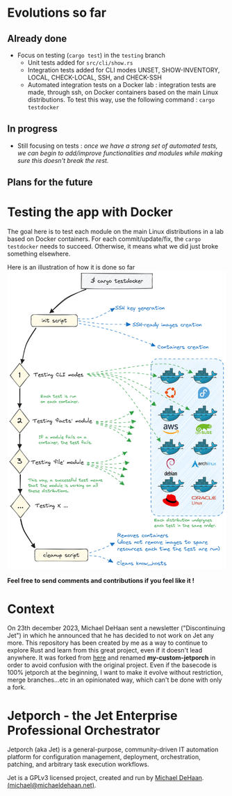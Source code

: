 # Evolutions so far
## Already done
* Focus on testing (`cargo test`) in the `testing` branch
    - Unit tests added for `src/cli/show.rs`
    - Integration tests added for CLI modes UNSET, SHOW-INVENTORY, LOCAL, CHECK-LOCAL, SSH, and CHECK-SSH
    - Automated integration tests on a Docker lab : integration tests are made, through ssh, on Docker containers based on the main Linux distributions. To test this way, use the following command : `cargo testdocker`

## In progress
* Still focusing on tests : *once we have a strong set of automated tests, we can begin to add/improve functionalities and modules while making sure this doesn't break the rest.*


## Plans for the future

# Testing the app with Docker

The goal here is to test each module on the main Linux distributions in a lab based on Docker containers. For each commit/update/fix, the `cargo testdocker` needs to succeed. Otherwise, it means what we did just broke something elsewhere.

Here is an illustration of how it is done so far
![Testing with Docker](/tests/test-illustration.png)

**Feel free to send comments and contributions if you feel like it !**

# Context

On 23th december 2023, Michael DeHaan sent a newsletter ("Discontinuing Jet") in which he announced that he has decided to not work on Jet any more. This repository has been created by me as a way to continue to explore Rust and learn from this great project, even if it doesn't lead anywhere. It was forked from [here](https://github.com/jetporch/jetporch) and renamed **my-custom-jetporch** in order to avoid confusion with the original project. Even if the basecode is 100% jetporch at the beginning, I want to make it evolve without restriction, merge branches...etc in an opinionated way, which can't be done with only a fork.

# Jetporch - the Jet Enterprise Professional Orchestrator

Jetporch (aka Jet) is a general-purpose, community-driven IT automation platform for configuration management, 
deployment, orchestration, patching, and arbitrary task execution workflows. 

Jet is a GPLv3 licensed project, created and run by [Michael DeHaan](https://home.laserllama.net). [(<michael@michaeldehaan.net>)](mailto:michael@michaeldehaan.net).

